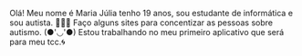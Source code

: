 Olá! Meu nome é Maria Júlia tenho 19 anos, sou estudante de informática e sou autista. 🦊🍓🩷
Faço alguns sites para concentizar as pessoas sobre autismo. (●'◡'●)
Estou trabalhando no meu primeiro aplicativo que será para meu tcc.🌀
